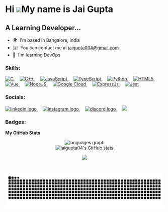 Hi ![](https://user-images.githubusercontent.com/18350557/176309783-0785949b-9127-417c-8b55-ab5a4333674e.gif)My name is Jai Gupta
=================================================================================================================================

A Learning Developer...
---------------------

* 🌍  I'm based in Bangalore, India
* ✉️  You can contact me at [jaigupta004@gmail.com](mailto:jaigupta004@gmail.com)
* 🧠  I'm learning DevOps

### Skills:
  

<p align="left">

  <a href="https://docs.microsoft.com/en-us/cpp/?view=msvc-170" target="_blank" rel="noreferrer">
    <img src="https://raw.githubusercontent.com/danielcranney/readme-generator/main/public/icons/skills/c-colored.svg" width="36" height="36" alt="C" />
  </a>
<img width="12" />
  <a href="https://docs.microsoft.com/en-us/cpp/?view=msvc-170" target="_blank" rel="noreferrer">
    <img src="https://raw.githubusercontent.com/danielcranney/readme-generator/main/public/icons/skills/cplusplus-colored.svg" width="36" height="36" alt="C++" />
  </a>
<img width="12" />
  <a href="https://developer.mozilla.org/en-US/docs/Web/JavaScript" target="_blank" rel="noreferrer">
    <img src="https://raw.githubusercontent.com/danielcranney/readme-generator/main/public/icons/skills/javascript-colored.svg" width="36" height="36" alt="JavaScript" />
  </a>
<img width="12" />
  <a href="https://www.typescriptlang.org/" target="_blank" rel="noreferrer">
    <img src="https://raw.githubusercontent.com/danielcranney/readme-generator/main/public/icons/skills/typescript-colored.svg" width="36" height="36" alt="TypeScript" />
  </a>
  <img width="12" />
  <a href="https://www.python.org/" target="_blank" rel="noreferrer">
    <img src="https://raw.githubusercontent.com/danielcranney/readme-generator/main/public/icons/skills/python-colored.svg" width="36" height="36" alt="Python" />
  </a>
<img width="12" />
  <a href="https://developer.mozilla.org/en-US/docs/Glossary/HTML5" target="_blank" rel="noreferrer">
    <img src="https://raw.githubusercontent.com/danielcranney/readme-generator/main/public/icons/skills/html5-colored.svg" width="36" height="36" alt="HTML5" />
  </a>
<img width="12" />
  <a href="https://vuejs.org/" target="_blank" rel="noreferrer">
    <img src="https://raw.githubusercontent.com/danielcranney/readme-generator/main/public/icons/skills/vuejs-colored.svg" width="36" height="36" alt="Vue" />
  </a>
<img width="12" />
  <a href="https://nodejs.org/en/" target="_blank" rel="noreferrer">
    <img src="https://raw.githubusercontent.com/danielcranney/readme-generator/main/public/icons/skills/nodejs-colored.svg" width="36" height="36" alt="NodeJS" />
  </a>
<img width="12" />
  <a href="https://cloud.google.com/" target="_blank" rel="noreferrer">
    <img src="https://raw.githubusercontent.com/danielcranney/readme-generator/main/public/icons/skills/googlecloud-colored.svg" width="36" height="36" alt="Google Cloud" />
  </a>
  <img width="12" />
  <a href="https://expressjs.com/" target="_blank" rel="noreferrer">
    <img src="https://cdn.jsdelivr.net/gh/devicons/devicon/icons/express/express-original.svg" width="36" height="36" alt="ExpressJs" />
  </a>
<img width="12" />
  <a href="https://jestjs.io/" target="_blank" rel="noreferrer">
    <img src="https://cdn.jsdelivr.net/gh/devicons/devicon/icons/jest/jest-plain.svg" width="36" height="36" alt="Jest" />
  </a>

</p>


### Socials:

<div align="left">
  <a href="https://www.linkedin.com/in/jai-gupta-66b60125b" target="_blank">
    <img src="https://img.shields.io/static/v1?message=LinkedIn&logo=linkedin&label=&color=0077B5&logoColor=white&labelColor=&style=for-the-badge" height="35" alt="linkedin logo"  />
  </a>
  <img width="12" />
  <a href="https://www.instagram.com/schrodinger_cat_4" target="_blank">
    <img src="https://img.shields.io/static/v1?message=Instagram&logo=instagram&label=&color=E4405F&logoColor=white&labelColor=&style=for-the-badge" height="35" alt="instagram logo"  />
  </a>
<img width="12" />
  <a href="https://discord.com/users/jai_004" target="_blank">
    <img src="https://img.shields.io/static/v1?message=Discord&logo=discord&label=&color=7289DA&logoColor=white&labelColor=&style=for-the-badge" height="35" alt="discord logo"  />
  </a>
  <img width="12" />
  <img src="https://visitor-badge.laobi.icu/badge?page_id=jaigupta04.jaigupta04&"  />

</div>

### Badges:

<b>My GitHub Stats</b>

<div align="center">
  <img src="https://github-readme-stats.vercel.app/api/top-langs?username=jaigupta04&locale=en&hide_title=false&layout=compact&card_width=320&langs_count=5&theme=dracula&hide_border=false&order=2" height="150" alt="languages graph"  />
</div>

<div align="center">
<a href="http://www.github.com/jaigupta04"><img src="https://github-readme-stats.vercel.app/api?username=jaigupta04&show_icons=true&hide=issues,contribs&count_private=true&title_color=0891b2&text_color=ffffff&icon_color=0891b2&bg_color=1c1917&hide_border=true&show_icons=true" alt="jaigupta04's GitHub stats" /></a>

<a href="http://www.github.com/jaigupta04"><img src="https://github-readme-streak-stats.herokuapp.com/?user=jaigupta04&stroke=ffffff&background=1c1917&ring=0891b2&fire=0891b2&currStreakNum=ffffff&currStreakLabel=0891b2&sideNums=ffffff&sideLabels=ffffff&dates=ffffff&hide_border=true" /></a>
</div>

###

<br clear="both">

<img src="https://raw.githubusercontent.com/jaigupta04/jaigupta04/output/snake.svg" alt="Snake animation" />

###

